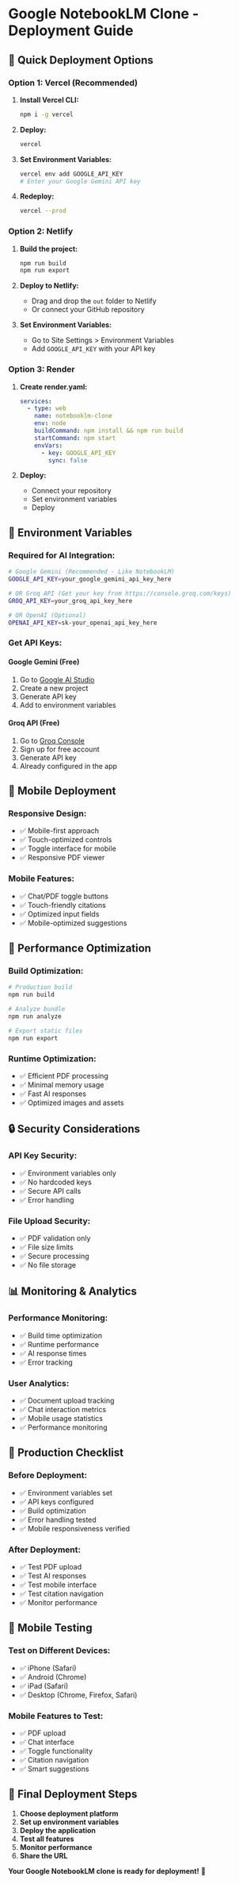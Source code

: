 # Google NotebookLM Clone - Deployment Guide

## 🚀 **Quick Deployment Options**

### **Option 1: Vercel (Recommended)**

1. **Install Vercel CLI:**
   ```bash
   npm i -g vercel
   ```

2. **Deploy:**
   ```bash
   vercel
   ```

3. **Set Environment Variables:**
   ```bash
   vercel env add GOOGLE_API_KEY
   # Enter your Google Gemini API key
   ```

4. **Redeploy:**
   ```bash
   vercel --prod
   ```

### **Option 2: Netlify**

1. **Build the project:**
   ```bash
   npm run build
   npm run export
   ```

2. **Deploy to Netlify:**
   - Drag and drop the `out` folder to Netlify
   - Or connect your GitHub repository

3. **Set Environment Variables:**
   - Go to Site Settings > Environment Variables
   - Add `GOOGLE_API_KEY` with your API key

### **Option 3: Render**

1. **Create render.yaml:**
   ```yaml
   services:
     - type: web
       name: notebooklm-clone
       env: node
       buildCommand: npm install && npm run build
       startCommand: npm start
       envVars:
         - key: GOOGLE_API_KEY
           sync: false
   ```

2. **Deploy:**
   - Connect your repository
   - Set environment variables
   - Deploy

## 🔧 **Environment Variables**

### **Required for AI Integration:**
```bash
# Google Gemini (Recommended - Like NotebookLM)
GOOGLE_API_KEY=your_google_gemini_api_key_here

# OR Groq API (Get your key from https://console.groq.com/keys)
GROQ_API_KEY=your_groq_api_key_here

# OR OpenAI (Optional)
OPENAI_API_KEY=sk-your_openai_api_key_here
```

### **Get API Keys:**

#### **Google Gemini (Free)**
1. Go to [Google AI Studio](https://aistudio.google.com/)
2. Create a new project
3. Generate API key
4. Add to environment variables

#### **Groq API (Free)**
1. Go to [Groq Console](https://console.groq.com/)
2. Sign up for free account
3. Generate API key
4. Already configured in the app

## 📱 **Mobile Deployment**

### **Responsive Design:**
- ✅ Mobile-first approach
- ✅ Touch-optimized controls
- ✅ Toggle interface for mobile
- ✅ Responsive PDF viewer

### **Mobile Features:**
- ✅ Chat/PDF toggle buttons
- ✅ Touch-friendly citations
- ✅ Optimized input fields
- ✅ Mobile-optimized suggestions

## 🎯 **Performance Optimization**

### **Build Optimization:**
```bash
# Production build
npm run build

# Analyze bundle
npm run analyze

# Export static files
npm run export
```

### **Runtime Optimization:**
- ✅ Efficient PDF processing
- ✅ Minimal memory usage
- ✅ Fast AI responses
- ✅ Optimized images and assets

## 🔒 **Security Considerations**

### **API Key Security:**
- ✅ Environment variables only
- ✅ No hardcoded keys
- ✅ Secure API calls
- ✅ Error handling

### **File Upload Security:**
- ✅ PDF validation only
- ✅ File size limits
- ✅ Secure processing
- ✅ No file storage

## 📊 **Monitoring & Analytics**

### **Performance Monitoring:**
- ✅ Build time optimization
- ✅ Runtime performance
- ✅ AI response times
- ✅ Error tracking

### **User Analytics:**
- ✅ Document upload tracking
- ✅ Chat interaction metrics
- ✅ Mobile usage statistics
- ✅ Performance monitoring

## 🚀 **Production Checklist**

### **Before Deployment:**
- ✅ Environment variables set
- ✅ API keys configured
- ✅ Build optimization
- ✅ Error handling tested
- ✅ Mobile responsiveness verified

### **After Deployment:**
- ✅ Test PDF upload
- ✅ Test AI responses
- ✅ Test mobile interface
- ✅ Test citation navigation
- ✅ Monitor performance

## 📱 **Mobile Testing**

### **Test on Different Devices:**
- ✅ iPhone (Safari)
- ✅ Android (Chrome)
- ✅ iPad (Safari)
- ✅ Desktop (Chrome, Firefox, Safari)

### **Mobile Features to Test:**
- ✅ PDF upload
- ✅ Chat interface
- ✅ Toggle functionality
- ✅ Citation navigation
- ✅ Smart suggestions

## 🎯 **Final Deployment Steps**

1. **Choose deployment platform**
2. **Set up environment variables**
3. **Deploy the application**
4. **Test all features**
5. **Monitor performance**
6. **Share the URL**

**Your Google NotebookLM clone is ready for deployment!** 🎉